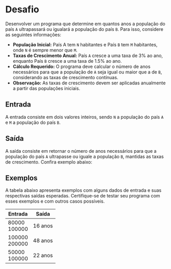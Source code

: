 # Desafio
Desenvolver um programa que determine em quantos anos a população do país `A` ultrapassará ou igualará a população do país `B`. Para isso, considere as seguintes informações:

- <b>População Inicial:</b> País A tem `N` habitantes e País `B` tem `M` habitantes, onde `N` é sempre menor que `M`. <br>
- <b>Taxas de Crescimento Anual:</b> País `A` cresce a uma taxa de 3% ao ano, enquanto País `B` cresce a uma taxa de 1.5% ao ano. <br>
- <b>Cálculo Requerido:</b> O programa deve calcular o número de anos necessários para que a população de `A` seja igual ou maior que a de `B`, considerando as taxas de crescimento contínuas. <br>
- <b>Observação:</b> As taxas de crescimento devem ser aplicadas anualmente a partir das populações iniciais. <br>

## Entrada
A entrada consiste em dois valores inteiros, sendo `N` a população do país `A` e `M` a população do país `B`.

## Saída
A saída consiste em retornar o número de anos necessários para que a população do país `A` ultrapasse ou iguale a população `B`, mantidas as taxas de crescimento. Confira exemplo abaixo:

## Exemplos
A tabela abaixo apresenta exemplos com alguns dados de entrada e suas respectivas saídas esperadas. Certifique-se de testar seu programa com esses exemplos e com outros casos possíveis.

|   Entrada     |     Saída     |
| ------------- | ------------- |
|      80000 <br> 100000      |      16 anos      |
|       100000 <br> 200000       |      48 anos      |
|       50000 <br> 100000       |      22 anos      |

